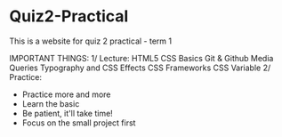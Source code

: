 # Quiz2-Practical
This is a website for quiz 2 practical - term 1 

IMPORTANT THINGS:
1/ Lecture: 
HTML5
CSS Basics
Git & Github
Media Queries
Typography and CSS Effects
CSS Frameworks
CSS Variable 
2/ Practice:
- Practice more and more 
- Learn the basic
- Be patient, it'll take time!
- Focus on the small project first